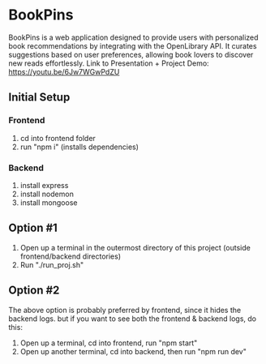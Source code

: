 # BookPins
BookPins is a web application designed to provide users with personalized book recommendations by integrating with the OpenLibrary API. It curates suggestions based on user preferences, allowing book lovers to discover new reads effortlessly.
Link to Presentation + Project Demo: https://youtu.be/6Jw7WGwPdZU 

## Initial Setup
### Frontend
1. cd into frontend folder
2. run "npm i" (installs dependencies)

### Backend
1. install express
2. install nodemon
3. install mongoose

## Option #1
1. Open up a terminal in the outermost directory of this project (outside frontend/backend directories)
2. Run "./run_proj.sh"

## Option #2
The above option is probably preferred by frontend, since it hides the backend logs.
but if you want to see both the frontend & backend logs, do this:
1. Open up a terminal, cd into frontend, run "npm start"
2. Open up another terminal, cd into backend, then run "npm run dev"
